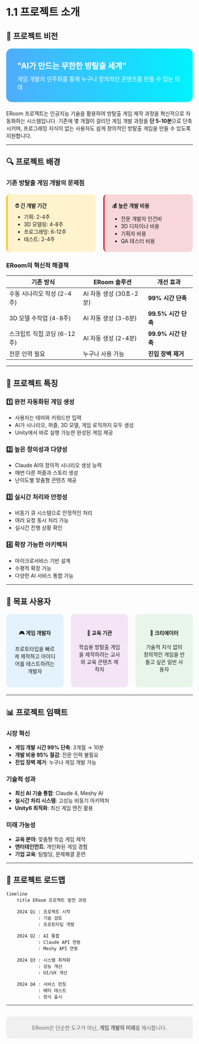 # 1.1 프로젝트 소개

## 🎯 프로젝트 비전

<div style="background: linear-gradient(to right, #4facfe 0%, #00f2fe 100%); padding: 30px; border-radius: 15px; color: white; margin: 20px 0;">
  <h2 style="margin: 0;">"AI가 만드는 무한한 방탈출 세계"</h2>
  <p style="margin: 10px 0 0 0; font-size: 1.1em;">게임 개발의 민주화를 통해 누구나 창의적인 콘텐츠를 만들 수 있는 미래</p>
</div>

ERoom 프로젝트는 인공지능 기술을 활용하여 방탈출 게임 제작 과정을 혁신적으로 자동화하는 시스템입니다. 기존에 몇 개월이 걸리던 게임 개발 과정을 **단 5-10분**으로 단축시키며, 프로그래밍 지식이 없는 사용자도 쉽게 창의적인 방탈출 게임을 만들 수 있도록 지원합니다.

---

## 🔍 프로젝트 배경

### 기존 방탈출 게임 개발의 문제점

<div style="display: grid; grid-template-columns: repeat(2, 1fr); gap: 20px; margin: 20px 0;">
  <div style="background: #fff3cd; padding: 20px; border-radius: 10px; border-left: 4px solid #ffc107;">
    <h4 style="margin: 0 0 10px 0;">⏰ 긴 개발 기간</h4>
    <ul style="margin: 0;">
      <li>기획: 2-4주</li>
      <li>3D 모델링: 4-8주</li>
      <li>프로그래밍: 6-12주</li>
      <li>테스트: 2-4주</li>
    </ul>
  </div>
  <div style="background: #f8d7da; padding: 20px; border-radius: 10px; border-left: 4px solid #dc3545;">
    <h4 style="margin: 0 0 10px 0;">💰 높은 개발 비용</h4>
    <ul style="margin: 0;">
      <li>전문 개발자 인건비</li>
      <li>3D 디자이너 비용</li>
      <li>기획자 비용</li>
      <li>QA 테스터 비용</li>
    </ul>
  </div>
</div>

### ERoom의 혁신적 해결책

| 기존 방식 | ERoom 솔루션 | 개선 효과 |
|-----------|--------------|-----------|
| 수동 시나리오 작성 (2-4주) | AI 자동 생성 (30초-2분) | **99% 시간 단축** |
| 3D 모델 수작업 (4-8주) | AI 자동 생성 (3-6분) | **99.5% 시간 단축** |
| 스크립트 직접 코딩 (6-12주) | AI 자동 생성 (2-4분) | **99.9% 시간 단축** |
| 전문 인력 필요 | 누구나 사용 가능 | **진입 장벽 제거** |

---

## 🎨 프로젝트 특징

### 1️⃣ **완전 자동화된 게임 생성**
- 사용자는 테마와 키워드만 입력
- AI가 시나리오, 퍼즐, 3D 모델, 게임 로직까지 모두 생성
- Unity에서 바로 실행 가능한 완성된 게임 제공

### 2️⃣ **높은 창의성과 다양성**
- Claude AI의 창의적 시나리오 생성 능력
- 매번 다른 퍼즐과 스토리 생성
- 난이도별 맞춤형 콘텐츠 제공

### 3️⃣ **실시간 처리와 안정성**
- 비동기 큐 시스템으로 안정적인 처리
- 여러 요청 동시 처리 가능
- 실시간 진행 상황 확인

### 4️⃣ **확장 가능한 아키텍처**
- 마이크로서비스 기반 설계
- 수평적 확장 가능
- 다양한 AI 서비스 통합 가능

---

## 🎯 목표 사용자

<div style="display: grid; grid-template-columns: repeat(3, 1fr); gap: 20px; margin: 20px 0;">
  <div style="background: #e3f2fd; padding: 20px; border-radius: 10px; text-align: center;">
    <h4>🎮 게임 개발자</h4>
    <p>프로토타입을 빠르게 제작하고 아이디어를 테스트하려는 개발자</p>
  </div>
  <div style="background: #f3e5f5; padding: 20px; border-radius: 10px; text-align: center;">
    <h4>🏫 교육 기관</h4>
    <p>학습용 방탈출 게임을 제작하려는 교사와 교육 콘텐츠 제작자</p>
  </div>
  <div style="background: #e8f5e9; padding: 20px; border-radius: 10px; text-align: center;">
    <h4>🎨 크리에이터</h4>
    <p>기술적 지식 없이 창의적인 게임을 만들고 싶은 일반 사용자</p>
  </div>
</div>

---

## 📊 프로젝트 임팩트

### 시장 혁신
- **게임 개발 시간 99% 단축**: 3개월 → 10분
- **개발 비용 95% 절감**: 전문 인력 불필요
- **진입 장벽 제거**: 누구나 게임 개발 가능

### 기술적 성과
- **최신 AI 기술 통합**: Claude 4, Meshy AI
- **실시간 처리 시스템**: 고성능 비동기 아키텍처
- **Unity6 최적화**: 최신 게임 엔진 활용

### 미래 가능성
- **교육 분야**: 맞춤형 학습 게임 제작
- **엔터테인먼트**: 개인화된 게임 경험
- **기업 교육**: 팀빌딩, 문제해결 훈련

---

## 🚀 프로젝트 로드맵

```mermaid
timeline
    title ERoom 프로젝트 발전 과정
    
    2024 Q1 : 프로젝트 시작
            : 기술 검토
            : 프로토타입 개발
    
    2024 Q2 : AI 통합
            : Claude API 연동
            : Meshy API 연동
    
    2024 Q3 : 시스템 최적화
            : 성능 개선
            : UI/UX 개선
    
    2024 Q4 : 서비스 런칭
            : 베타 테스트
            : 정식 출시
```

---

<div style="background: #f0f0f0; padding: 20px; border-radius: 10px; margin-top: 30px;">
  <p style="margin: 0; text-align: center; color: #666;">
    ERoom은 단순한 도구가 아닌, <strong>게임 개발의 미래</strong>를 제시합니다.
  </p>
</div>